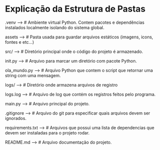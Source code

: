 # Explicação da Estrutura de Pastas

.venv  --> # Ambiente virtual Python. Contem pacotes e dependências instalados localmente isolando do sistema global. 

assets --> # Pasta usada para guardar arquivos estáticos (imagens, icons, fontes e etc...)

src/ --> # Diretório principal onde o código do projeto é armazenado.

init.py --> # Arquivo para marcar um diretório com pacote Python.

ola_mundo.py --> # Arquivo Python que contem o script que retornar uma string com uma mensagem.

logs/ --> # Diretório onde armazena arquivos de registro

logs.log --> # Arquivo de log que contém os registros feitos pelo programa.

main.py --> # Arquivo principal do projeto.

.gitignore --> # Arquivo do git para especificar quais arquivos devem ser ignorados.

requirements.txt --> # Arquivos que possui uma lista de dependencias que devem ser instaladas para o projeto rodar.

README.md --> # Arquivo documentação do projeto.


